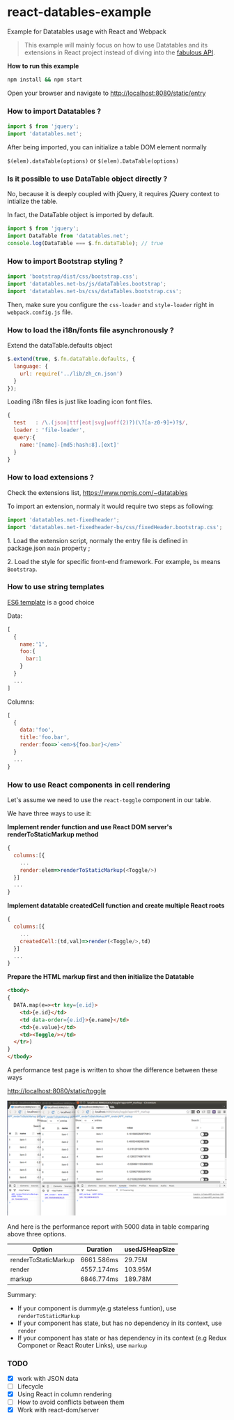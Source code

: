 # react-datables-example
Example for Datatables usage with React and Webpack

> This example will mainly focus on how to use Datatables and its extensions in React project instead of diving into the [fabulous API](http://www.datatables.net/reference/api/).

**How to run this example**

```sh
npm install && npm start
```

Open your browser and navigate to [http://localhost:8080/static/entry](http://localhost:8080/static/entry)

### How to import Datatables ?

```js
import $ from 'jquery';
import 'datatables.net';
```

After being imported, you can initialize a table DOM element normally

`$(elem).dataTable(options)` or `$(elem).DataTable(options)`

### Is it possible to use DataTable object directly ?

No, because it is deeply coupled with jQuery, it requires jQuery context to intialize the table.

In fact, the DataTable object is imported by default.

```js
import $ from 'jquery';
import DataTable from 'datatables.net';
console.log(DataTable === $.fn.dataTable); // true
```

### How to import Bootstrap styling ?

```js
import 'bootstrap/dist/css/bootstrap.css';
import 'datatables.net-bs/js/dataTables.bootstrap';
import 'datatables.net-bs/css/dataTables.bootstrap.css';
```
Then, make sure you configure the `css-loader` and `style-loader` right in `webpack.config.js` file.

### How to load the i18n/fonts file asynchronously ?

Extend the dataTable.defaults object

```js
$.extend(true, $.fn.dataTable.defaults, {
  language: {
    url: require('../lib/zh_cn.json')
  }
});
```

Loading i18n files is just like loading icon font files.

```js
{
  test   : /\.(json|ttf|eot|svg|woff(2)?)(\?[a-z0-9]+)?$/,
  loader : 'file-loader',
  query:{
    name:'[name]-[md5:hash:8].[ext]'
  }
}
```

### How to load extensions ?

Check the extensions list, https://www.npmjs.com/~datatables

To import an extension, normaly it would require two steps as following:

```js
import 'datatables.net-fixedheader';
import 'datatables.net-fixedheader-bs/css/fixedHeader.bootstrap.css';
```

1\. Load the extension script, normaly the entry file is defined in package.json `main` property ;

2\. Load the style for specific front-end framework. For example, `bs` means `Bootstrap`.

### How to use string templates

[ES6 template](https://github.com/esnext/es6-templates) is a good choice

Data:

```js
[
  {
    name:'1',
    foo:{
      bar:1
    }
  }
  ...
]
```

Columns:

```js
[
  {
    data:'foo',
    title:'foo.bar',
    render:foo=>`<em>${foo.bar}</em>`
  }
  ...
}
```

### How to use React components in cell rendering

Let's assume we need to use the `react-toggle` component in our table.

We have three ways to use it:

**Implement render function and use React DOM server's renderToStaticMarkup method**

```js
{
  columns:[{
    ...
    render:elem=>renderToStaticMarkup(<Toggle/>)
  }]
  ...
}
```

**Implement datatable createdCell function and create multiple React roots**

```js
{
  columns:[{
    ...
    createdCell:(td,val)=>render(<Toggle/>,td)
  }]
  ...
}
```

**Prepare the HTML markup first and then initialize the Datatable**
```html
<tbody>
{
  DATA.map(e=><tr key={e.id}>
    <td>{e.id}</td>
    <td data-order={e.id}>{e.name}</td>
    <td>{e.value}</td>
    <td><Toggle/></td>
  </tr>)
}
</tbody>
```

A performance test page is written to show the difference between these ways

[http://localhost:8080/static/toggle](http://localhost:8080/static/toggle)

![performance](assets/test_performance.png)

And here is the performance report with 5000 data in table comparing above three options.

|Option                     | Duration            | usedJSHeapSize   |
|---------------------------|---------------------|------------------|
|  renderToStaticMarkup     |  6661.586ms         | 29.75M           |
|  render                   |  4557.174ms         | 103.95M          |
|  markup                   |  6846.774ms         | 189.78M          |

Summary:

* If your component is dummy(e.g stateless funtion), use `renderToStaticMarkup`
* If your component has state, but has no dependency in its context, use `render`
* If your component has state or has dependency in its context (e.g Redux Componet or React Router Links), use `markup`


### TODO

* [x] work with JSON data
* [ ] Lifecycle
* [x] Using React in column rendering
* [ ] How to avoid conflicts between them
* [x] Work with react-dom/server
